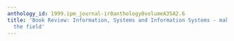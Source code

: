 ```yaml
---
anthology_id: 1999.ipm_journal-ir0anthology0volumeA35A2.6
title: 'Book Review: Information, Systems and Information Systems - making sense of
  the field'
---
```

